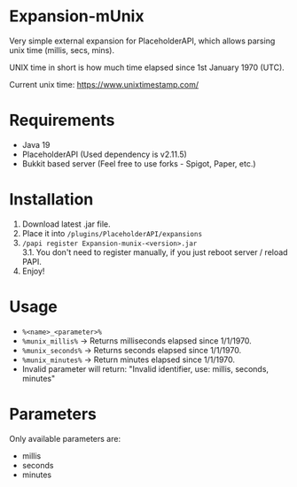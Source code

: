 # Expansion-mUnix
Very simple external expansion for PlaceholderAPI, which allows parsing unix time (millis, secs, mins).

UNIX time in short is how much time elapsed since 1st January 1970 (UTC).

Current unix time: https://www.unixtimestamp.com/ 

# Requirements
* Java 19
* PlaceholderAPI (Used dependency is v2.11.5)
* Bukkit based server (Feel free to use forks - Spigot, Paper, etc.)

# Installation
1. Download latest .jar file.
2. Place it into `/plugins/PlaceholderAPI/expansions`
3. `/papi register Expansion-munix-<version>.jar`  
3.1. You don't need to register manually, if you just reboot server / reload PAPI.
5. Enjoy!

# Usage
* `%<name>_<parameter>%`
* `%munix_millis%` -> Returns milliseconds elapsed since 1/1/1970. 
* `%munix_seconds%` -> Returns seconds elapsed since 1/1/1970.
* `%munix_minutes%` -> Return minutes elapsed since 1/1/1970.
* Invalid parameter will return: "Invalid identifier, use: millis, seconds, minutes"

# Parameters
Only available parameters are:
* millis
* seconds
* minutes
